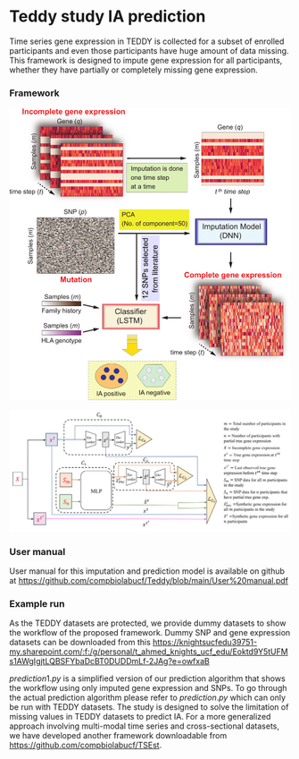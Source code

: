 # Teddy study IA prediction

Time series gene expression in TEDDY is collected for a subset of enrolled participants and even those participants have huge amount of data missing. This framework is designed to impute gene expression for all participants, whether they have partially or completely missing gene expression.     

### **Framework**

![Image description](https://github.com/compbiolabucf/Teddy/blob/main/Figure_2-1.png)

![Image description](https://github.com/compbiolabucf/Teddy/blob/main/Figure_3.png)

### **User manual**
User manual for this imputation and prediction model is available on github at https://github.com/compbiolabucf/Teddy/blob/main/User%20manual.pdf

### **Example run**
As the TEDDY datasets are protected, we provide dummy datasets to show the workflow of the proposed framework.
Dummy SNP and gene expression datasets can be downloaded from this https://knightsucfedu39751-my.sharepoint.com/:f:/g/personal/t_ahmed_knights_ucf_edu/Eoktd9Y5tUFMs1AWgIgjtLQBSFYbaDcBT0DUDDmLf-2JAg?e=owfxaB


$prediction1.py$ is a simplified version of our prediction algorithm that shows the workflow using only imputed gene expression and SNPs. To go through the actual prediction algorithm please refer to $prediction.py$ which can only be run with TEDDY datasets. The study is designed to solve the limitation of missing values in TEDDY datasets to predict IA. For a more generalized approach involving multi-modal time series and cross-sectional datasets, we have developed another framework downloadable from https://github.com/compbiolabucf/TSEst.


